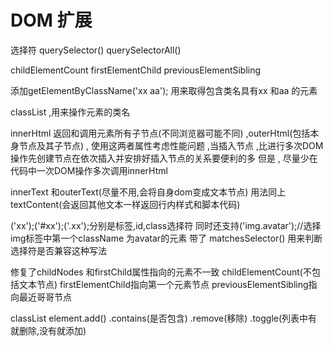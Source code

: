 # DOM 扩展

选择符 querySelector()  querySelectorAll()

childElementCount firstElementChild previousElementSibling

添加getElementByClassName('xx aa'); 用来取得包含类名具有xx 和aa 的元素

classList ,用来操作元素的类名

innerHtml 返回和调用元素所有子节点(不同浏览器可能不同) ,outerHtml(包括本身节点及其子节点) ,
使用这两者属性考虑性能问题 ,当插入节点 ,比进行多次DOM操作先创建节点在依次插入并安排好插入节点的关系要便利的多
但是 , 尽量少在代码中一次DOM操作多次调用innerHtml

innerText  和outerText(尽量不用,会将自身dom变成文本节点)  用法同上
textContent(会返回其他文本一样返回行内样式和脚本代码)

('xx');('#xx');('.xx');分别是标签,id,class选择符 同时还支持('img.avatar');//选择img标签中第一个className 为avatar的元素
带了 matchesSelector() 用来判断选择符是否兼容这种写法

修复了childNodes  和firstChild属性指向的元素不一致
childElementCount(不包括文本节点)  firstElementChild指向第一个元素节点  previousElementSibling指向最近哥哥节点

classList  element.add() .contains(是否包含) .remove(移除) .toggle(列表中有就删除,没有就添加)
